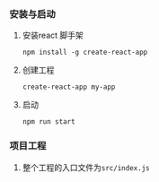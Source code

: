 ### 安装与启动

1. 安装react 脚手架

   ```
   npm install -g create-react-app
   ```

2. 创建工程

   ```
   create-react-app my-app
   ```

3. 启动

   ```
   npm run start
   ```

   



### 项目工程

1. 整个工程的入口文件为`src/index.js`